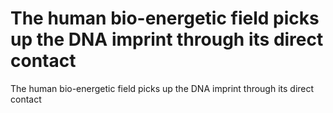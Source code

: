 # The human bio-energetic field picks up the DNA imprint through its direct contact

The human bio-energetic field picks up the DNA imprint through its direct contact